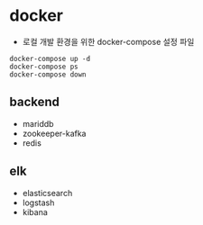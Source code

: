 # docker

- 로컬 개발 환경을 위한 docker-compose 설정 파일
```shell
docker-compose up -d
docker-compose ps
docker-compose down
```

## backend
- mariddb
- zookeeper-kafka
- redis

## elk
- elasticsearch
- logstash
- kibana